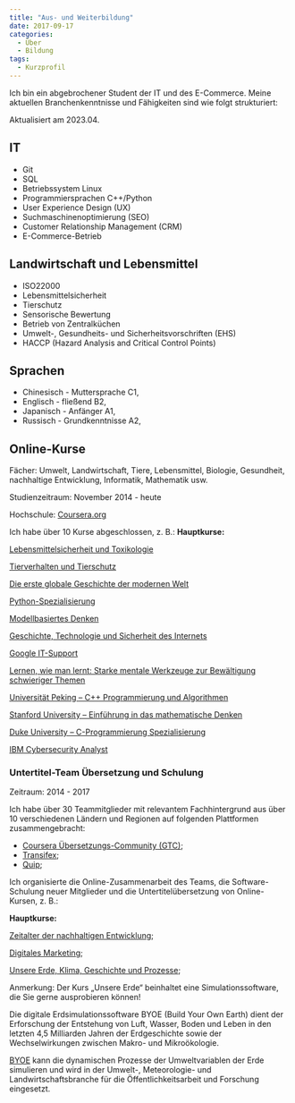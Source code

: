 ```yaml
---
title: "Aus- und Weiterbildung"
date: 2017-09-17
categories:
  - Über
  - Bildung
tags:
  - Kurzprofil
---
```



Ich bin ein abgebrochener Student der IT und des E-Commerce. Meine aktuellen Branchenkenntnisse und Fähigkeiten sind wie folgt strukturiert:

Aktualisiert am 2023.04.

## IT
- Git
- SQL
- Betriebssystem Linux
- Programmiersprachen C++/Python
- User Experience Design (UX)
- Suchmaschinenoptimierung (SEO)
- Customer Relationship Management (CRM)
- E-Commerce-Betrieb

## Landwirtschaft und Lebensmittel
- ISO22000
- Lebensmittelsicherheit
- Tierschutz
- Sensorische Bewertung
- Betrieb von Zentralküchen
- Umwelt-, Gesundheits- und Sicherheitsvorschriften (EHS)
- HACCP (Hazard Analysis and Critical Control Points)

## Sprachen
- Chinesisch - Muttersprache C1,
- Englisch - fließend B2,
- Japanisch - Anfänger A1,
- Russisch - Grundkenntnisse A2,

## Online-Kurse

Fächer: Umwelt, Landwirtschaft, Tiere, Lebensmittel, Biologie, Gesundheit, nachhaltige Entwicklung, Informatik, Mathematik usw.

Studienzeitraum: November 2014 - heute

Hochschule: [Coursera.org](http://coursera.org/)

Ich habe über 10 Kurse abgeschlossen, z. B.:
**Hauptkurse:**

[Lebensmittelsicherheit und Toxikologie](https://www.coursera.org/learn/shipin-anquan)

[Tierverhalten und Tierschutz](https://www.coursera.org/learn/animal-welfare)

[Die erste globale Geschichte der modernen Welt](https://www.coursera.org/learn/modern-world)

[Python-Spezialisierung](https://www.coursera.org/specializations/python)

[Modellbasiertes Denken](https://www.coursera.org/learn/model-thinking)

[Geschichte, Technologie und Sicherheit des Internets](https://www.coursera.org/learn/internet-history)

[Google IT-Support](https://www.coursera.org/professional-certificates/google-it-support?)

[Lernen, wie man lernt: Starke mentale Werkzeuge zur Bewältigung schwieriger Themen](https://www.coursera.org/learn/learning-how-to-learn)

[Universität Peking – C++ Programmierung und Algorithmen](https://www.coursera.org/specializations/biancheng-suanfa)

[Stanford University – Einführung in das mathematische Denken](https://www.coursera.org/learn/mathematical-thinking/)

[Duke University – C-Programmierung Spezialisierung](https://www.coursera.org/specializations/c-programming)

[IBM Cybersecurity Analyst](https://www.coursera.org/professional-certificates/ibm-cybersecurity-analyst)


### Untertitel-Team Übersetzung und Schulung

Zeitraum: 2014 - 2017

Ich habe über 30 Teammitglieder mit relevantem Fachhintergrund aus über 10 verschiedenen Ländern und Regionen auf folgenden Plattformen zusammengebracht:
- [Coursera Übersetzungs-Community (GTC)](https://www.coursera.support/s/feed/0D51U00003BmIp9SAF?language=en_US);
- [Transifex](http://transifex.com);
- [Quip](https://quip.com/);

Ich organisierte die Online-Zusammenarbeit des Teams, die Software-Schulung neuer Mitglieder und die Untertitelübersetzung von Online-Kursen, z. B.:


**Hauptkurse:**

[Zeitalter der nachhaltigen Entwicklung](https://www.coursera.org/learn/sustainable-development);

[Digitales Marketing](https://www.coursera.org/specializations/digital-marketing);

[Unsere Erde, Klima, Geschichte und Prozesse](https://www.coursera.org/learn/our-earth);

Anmerkung: Der Kurs „Unsere Erde“ beinhaltet eine Simulationssoftware, die Sie gerne ausprobieren können!

Die digitale Erdsimulationssoftware BYOE (Build Your Own Earth) dient der Erforschung der Entstehung von Luft, Wasser, Boden und Leben in den letzten 4,5 Milliarden Jahren der Erdgeschichte sowie der Wechselwirkungen zwischen Makro- und Mikroökologie.

[BYOE](http://www.buildyourownearth.com/) kann die dynamischen Prozesse der Umweltvariablen der Erde simulieren und wird in der Umwelt-, Meteorologie- und Landwirtschaftsbranche für die Öffentlichkeitsarbeit und Forschung eingesetzt.